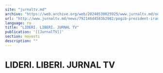 ```yaml
---
site: "jurnaltv.md"
archive: "https://web.archive.org/web/20240530025925/www.jurnaltv.md/news/792146d4583b2982/pogib-prezident-irana.html?utm_source=RSS&utm_medium=RSS&utm_campaign=RSS"
url: "http://www.jurnaltv.md/news/792146d4583b2982/pogib-prezident-irana.html"
language: ro
title: "LIDERI. LIBERI. JURNAL TV"
publication: '[[JurnalTV]]'
section: novosti
description: ""
---
```


# LIDERI. LIBERI. JURNAL TV

